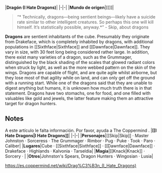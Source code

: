|**Dragón (I Hate Dragons)**|
|-|-|
|**Mundo de origen**|[[]]|

>“* Technically, dragons—being sentient beings—likely have a suicide rate similar to other intelligent creatures. So perhaps this one will kill himself. It’s statistically possible, anyway.*”
\- Skip, about dragons


**Dragons** are sentient inhabitants of the cube. Presumably they originate from Drakeface, which is completely inhabited by dragons, with additional populations in [[Sixthface\|Sixthface]] and [[Dawnface\|Dawnface]]. They vary in size, with 30 feet long being considered rather large. In addition, there exist many varieties of a dragon, such as the Grummager, distinguished by the black shading of the scales that glowed radiant colors when struck by light, as well as the more webbed pattern on the skin of the wings.
Dragons are capable of flight, and are quite agile whilst airborne, but they lose most of that agility while on land, and can only get off the ground with a running start.
While one of the dragons said that they are unable to digest anything but humans, it is unknown how much truth there is in that statement.
Dragons have two stomachs, one for food, and one filled with valuables like gold and jewels, the latter feature making them an attractive target for dragon hunters.

## Notes

A este artículo le falta información. Por favor, ayuda a The Coppermind .
|**[[I Hate Dragons\|I Hate Dragons]]**|
|-|-|
|**Personajes**|[[Skip\|Skip]] · Master Johnston · Sorceress · The Grummager · Rimbor · Pug · Puke · Took · Paro · Caliber|
|**Lugares**|Cube · [[Sixthface\|Sixthface]] · [[Dawnface\|Dawnface]] · Drakeface · Highlands · Kalvonia · Tarseldia|
|**Magia**|[[Knack\|Knack]] · Sorcery · |
|**Otros**|Johnston's Spears, Dragon Hunters · Wingosian · Lusia|



https://es.coppermind.net/wiki/Drag%C3%B3n_(I_Hate_Dragons)